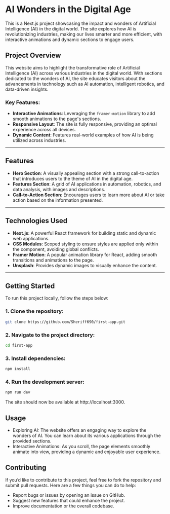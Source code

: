 # AI Wonders in the Digital Age

This is a Next.js project showcasing the impact and wonders of Artificial Intelligence (AI) in the digital world. The site explores how AI is revolutionizing industries, making our lives smarter and more efficient, with interactive animations and dynamic sections to engage users.


## Project Overview

This website aims to highlight the transformative role of Artificial Intelligence (AI) across various industries in the digital world. With sections dedicated to the wonders of AI, the site educates visitors about the advancements in technology such as AI automation, intelligent robotics, and data-driven insights.

### Key Features:

- **Interactive Animations**: Leveraging the `framer-motion` library to add smooth animations to the page's sections.
- **Responsive Layout**: The site is fully responsive, providing an optimal experience across all devices.
- **Dynamic Content**: Features real-world examples of how AI is being utilized across industries.

---

## Features

- **Hero Section**: A visually appealing section with a strong call-to-action that introduces users to the theme of AI in the digital age.
- **Features Section**: A grid of AI applications in automation, robotics, and data analysis, with images and descriptions.
- **Call-to-Action Section**: Encourages users to learn more about AI or take action based on the information presented.

---

## Technologies Used

- **Next.js**: A powerful React framework for building static and dynamic web applications.
- **CSS Modules**: Scoped styling to ensure styles are applied only within the component, avoiding global conflicts.
- **Framer Motion**: A popular animation library for React, adding smooth transitions and animations to the page.
- **Unsplash**: Provides dynamic images to visually enhance the content.

---

## Getting Started

To run this project locally, follow the steps below:

### 1. Clone the repository:

```bash
git clone https://github.com/Sheriff690/first-app.git
```

### 2. Navigate to the project directory:

```bash
cd first-app
```

### 3. Install dependencies:

```bash
npm install
```

### 4. Run the development server:

```bash
npm run dev
```
The site should now be available at http://localhost:3000.

## Usage
- Exploring AI: The website offers an engaging way to explore the wonders of AI. You can learn about its various applications through the provided sections.
- Interactive Animations: As you scroll, the page elements smoothly animate into view, providing a dynamic and enjoyable user experience.

## Contributing
If you’d like to contribute to this project, feel free to fork the repository and submit pull requests. Here are a few things you can do to help:

- Report bugs or issues by opening an issue on GitHub.
- Suggest new features that could enhance the project.
- Improve documentation or the overall codebase.
